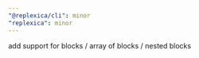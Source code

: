 ```yaml
---
"@replexica/cli": minor
"replexica": minor
---
```


add support for blocks / array of blocks / nested blocks
